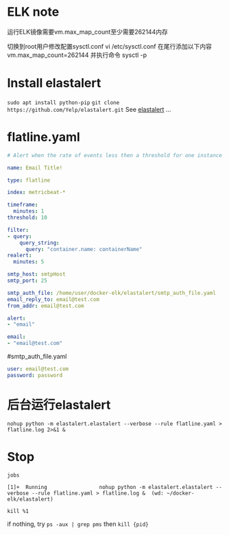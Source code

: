 # ELK note
运行ELK镜像需要vm.max_map_count至少需要262144内存

切换到root用户修改配置sysctl.conf
vi /etc/sysctl.conf
在尾行添加以下内容
vm.max_map_count=262144
并执行命令
sysctl -p

# Install elastalert
`sudo apt install python-pip`
`git clone https://github.com/Yelp/elastalert.git`
See [elastalert](https://github.com/Yelp/elastalert.git)
...
# flatline.yaml
``` yml
# Alert when the rate of events less then a threshold for one instance

name: Email Title!

type: flatline

index: metricbeat-*

timeframe:
  minutes: 1
threshold: 10

filter:
- query:
    query_string:
      query: "container.name: containerName"
realert:
  minutes: 5

smtp_host: smtpHost
smtp_port: 25

smtp_auth_file: /home/user/docker-elk/elastalert/smtp_auth_file.yaml
email_reply_to: email@test.com
from_addr: email@test.com

alert:
- "email"

email:
- "email@test.com"
```

#smtp_auth_file.yaml

``` yml
user: email@test.com
password: password
```

# 后台运行elastalert
```
nohup python -m elastalert.elastalert --verbose --rule flatline.yaml > flatline.log 2>&1 &
```

# Stop

```
jobs

[1]+  Running                 nohup python -m elastalert.elastalert --verbose --rule flatline.yaml > flatline.log &  (wd: ~/docker-elk/elastalert)

kill %1
```
if nothing, try `ps -aux | grep pms` then `kill {pid}`
```

```




